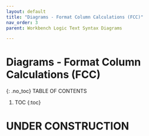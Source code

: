 ```yaml
---
layout: default
title: "Diagrams - Format Column Calculations (FCC)"
nav_order: 3
parent: Workbench Logic Text Syntax Diagrams

---
```

# Diagrams - Format Column Calculations (FCC)
{: .no_toc}
TABLE OF CONTENTS 
1. TOC
{:toc}  
 
# UNDER CONSTRUCTION


